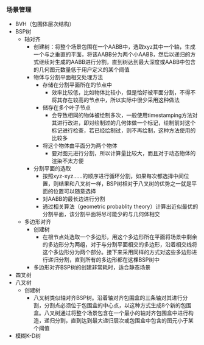 ### 场景管理

* BVH（包围体层次结构）
* BSP树
  * 轴对齐
    * 创建树：将整个场景包围在一个AABB中，选取xyz其中一个轴，生成一个与之垂直的平面，将该AABB分为两个小AABB，然后以递归的方式继续对生成的AABB进行分割，直到树达到最大深度或AABB中包含的几何图元数量低于用户定义的某个阈值
    * 物体与分割平面相交处理方法
      * 存储在分割平面所在的节点中
        * 效率比较低，比如物体比较小，但是恰好被平面分割，不得不将其存在较高的节点中，所以实际中很少采用这种做法
      * 储存在多个叶子节点
        * 会导致相同的物体被绘制多次，一般使用timestamping方法对其进行改进，即对绘制过的几何体做一个标记，绘制前对这个标记进行检查，若已经绘制过，则不再绘制，这种方法使用的比较多
      * 将这个物体由平面分为两个物体
        * 要对图元进行分割，所以计算量比较大，而且对于动态物体的渲染不太方便
    * 分割平面的选取
      * 按照xyz-xyz……的顺序进行循环分割，如果每次都选择中间位置，则结果和八叉树一样，BSP树相对于八叉树的优势之一就是平面的位置可以随意选择
      * 对AABB的最长边进行分割
      * 通过相关算法（geometric probablity theory）计算出近似最优的分割平面，该分割平面将尽可能少的与几何体相交
  * 多边形对齐
    * 创建树
      * 在根节点处选取一个多边形，用这个多边形所在平面将场景中剩余的多边形分为两组，对于与分割平面相交的多边形，沿着相交线将这个多边形分为两个部分。接下来采用同样的方式对这些多边形进行递归分割，直到所有的多边形都在这棵BSP树中
    * 多边形对齐BSP树的创建非常耗时，适合静态场景
* 四叉树
* 八叉树
  * 创建树
    * 八叉树类似轴对齐BSP树。沿着轴对齐包围盒的三条轴对其进行分割，分割点必须位于包围盒的中心点，以这种方式生成8个新的包围盒。八叉树通过将整个场景包含在一个最小的轴对齐包围盒中进行构造，递归分割，直到达到最大递归层次或包围盒中包含的图元小于某个阈值
* 模糊K-D树